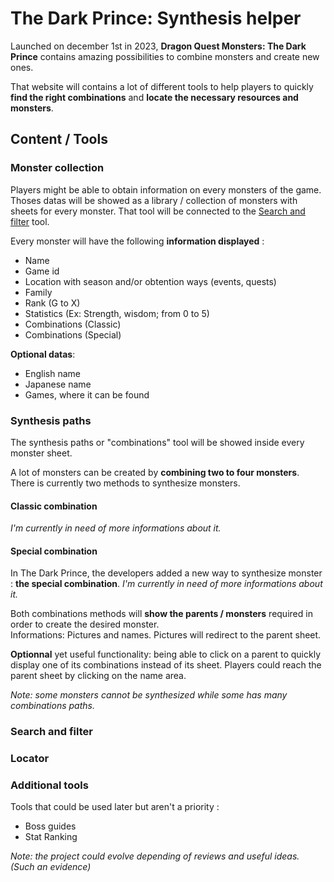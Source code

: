 # The Dark Prince: Synthesis helper

Launched on december 1st in 2023, **Dragon Quest Monsters: The Dark Prince** contains amazing possibilities to combine monsters and create new ones. 

That website will contains a lot of different tools to help players to quickly **find the right combinations** and **locate the necessary resources and monsters**.

## Content / Tools

### Monster collection
Players might be able to obtain information on every monsters of the game. Thoses datas will be showed as a library / collection of monsters with sheets for every monster. That tool will be connected to the [Search and filter](#search-and-filter) tool.

Every monster will have the following **information displayed** :
- Name
- Game id
- Location with season and/or obtention ways (events, quests)
- Family
- Rank (G to X)
- Statistics (Ex: Strength, wisdom; from 0 to 5)
- Combinations (Classic)
- Combinations (Special)

**Optional datas**:
- English name
- Japanese name
- Games, where it can be found

### Synthesis paths
The synthesis paths or "combinations" tool will be showed inside every monster sheet. 

A lot of monsters can be created by **combining two to four monsters**. There is currently two methods to synthesize monsters.

#### Classic combination
*I'm currently in need of more informations about it.*

#### Special combination
In The Dark Prince, the developers added a new way to synthesize monster : **the special combination**.
*I'm currently in need of more informations about it.*

Both combinations methods will **show the parents / monsters** required in order to create the desired monster. <br />
Informations: Pictures and names. Pictures will redirect to the parent sheet.

**Optionnal** yet useful functionality: being able to click on a parent to quickly display one of its combinations instead of its sheet. Players could reach the parent sheet by clicking on the name area. 

*Note: some monsters cannot be synthesized while some has many combinations paths.*

### Search and filter

### Locator

### Additional tools
Tools that could be used later but aren't a priority : 
- Boss guides
- Stat Ranking

*Note: the project could evolve depending of reviews and useful ideas. (Such an evidence)*
